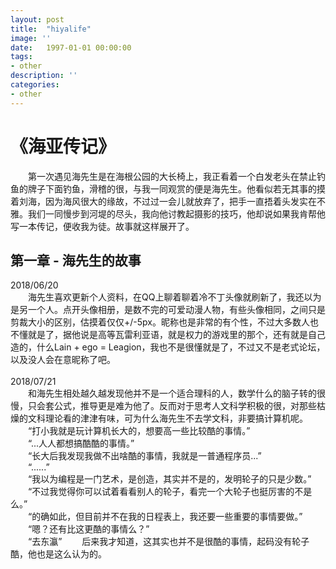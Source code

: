 ```yaml
---
layout: post
title:  "hiyalife"
image: ''
date:   1997-01-01 00:00:00
tags:
- other
description: ''
categories:
- other 
---
```


# 《海亚传记》  
&emsp;&emsp;第一次遇见海先生是在海根公园的大长椅上，我正看着一个白发老头在禁止钓鱼的牌子下面钓鱼，滑稽的很，与我一同观赏的便是海先生。他看似若无其事的摸着刘海，因为海风很大的缘故，不过过一会儿就放弃了，把手一直捂着头发实在不雅。我们一同慢步到河堤的尽头，我向他讨教起摄影的技巧，他却说如果我肯帮他写一本传记，便收我为徒。故事就这样展开了。  
    
## 第一章 - 海先生的故事  
2018/06/20      
&emsp;&emsp;海先生喜欢更新个人资料，在QQ上聊着聊着冷不丁头像就刷新了，我还以为是另一个人。点开头像相册，是数不完的可爱动漫人物，有些头像相同，之间只是剪裁大小的区别，估摸着仅仅+/-5px。昵称也是非常的有个性，不过大多数人也不懂就是了，据他说是高等瓦雷利亚语，就是权力的游戏里的那个，还有就是自己造的，什么Lain + ego = Leagion，我也不是很懂就是了，不过又不是老式论坛，以及没人会在意昵称了吧。  
</br>
2018/07/21  
&emsp;&emsp;和海先生相处越久越发现他并不是一个适合理科的人，数学什么的脑子转的很慢，只会套公式，推导更是难为他了。反而对于思考人文科学积极的很，对那些枯燥的文科理论看的津津有味，可为什么海先生不去学文科，非要搞计算机呢。  
&emsp;&emsp;“打小我就是玩计算机长大的，想要高一些比较酷的事情。”  
&emsp;&emsp;“...人人都想搞酷酷的事情。”  
&emsp;&emsp;“长大后我发现我做不出啥酷的事情，我就是一普通程序员...”  
&emsp;&emsp;“......”  
&emsp;&emsp;“我以为编程是一门艺术，是创造，其实并不是的，发明轮子的只是少数。”  
&emsp;&emsp;“不过我觉得你可以试着看看别人的轮子，看完一个大轮子也挺厉害的不是么。”  
&emsp;&emsp;“的确如此，但目前并不在我的日程表上，我还要一些重要的事情要做。”  
&emsp;&emsp;“嗯？还有比这更酷的事情么？”  
&emsp;&emsp;“去东瀛” 
&emsp;&emsp;后来我才知道，这其实也并不是很酷的事情，起码没有轮子酷，他也是这么认为的。

